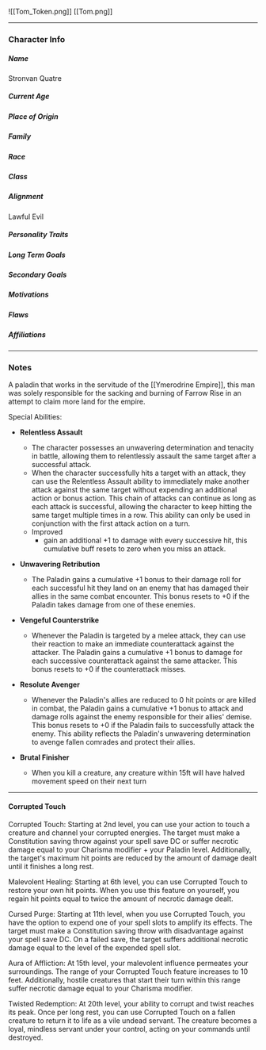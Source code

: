![[Tom_Token.png]]
[[Tom.png]]

---
### Character Info

##### Name 
Stronvan Quatre

##### Current Age


##### Place of Origin


##### Family


##### Race


##### Class


##### Alignment
Lawful Evil

##### Personality Traits


##### Long Term Goals


##### Secondary Goals


##### Motivations


##### Flaws


##### Affiliations


---
### Notes

A paladin that works in the servitude of the [[Ymerodrine Empire]], this man was solely responsible for the sacking and burning of Farrow Rise in an attempt to claim more land for the empire. 



Special Abilities:
- **Relentless Assault**
	- The character possesses an unwavering determination and tenacity in battle, allowing them to relentlessly assault the same target after a successful attack.
	- When the character successfully hits a target with an attack, they can use the Relentless Assault ability to immediately make another attack against the same target without expending an additional action or bonus action. This chain of attacks can continue as long as each attack is successful, allowing the character to keep hitting the same target multiple times in a row. This ability can only be used in conjunction with the first attack action on a turn.
	- Improved
		- gain an additional +1 to damage with every successive hit, this cumulative buff resets to zero when you miss an attack.

- **Unwavering Retribution**
	- The Paladin gains a cumulative +1 bonus to their damage roll for each successful hit they land on an enemy that has damaged their allies in the same combat encounter. This bonus resets to +0 if the Paladin takes damage from one of these enemies.

- **Vengeful Counterstrike**
	- Whenever the Paladin is targeted by a melee attack, they can use their reaction to make an immediate counterattack against the attacker. The Paladin gains a cumulative +1 bonus to damage for each successive counterattack against the same attacker. This bonus resets to +0 if the counterattack misses.

- **Resolute Avenger**
	- Whenever the Paladin's allies are reduced to 0 hit points or are killed in combat, the Paladin gains a cumulative +1 bonus to attack and damage rolls against the enemy responsible for their allies' demise. This bonus resets to +0 if the Paladin fails to successfully attack the enemy. This ability reflects the Paladin's unwavering determination to avenge fallen comrades and protect their allies.

- **Brutal Finisher**
	- When you kill a creature, any creature within 15ft will have halved movement speed on their next turn

---

#### Corrupted Touch
Corrupted Touch: Starting at 2nd level, you can use your action to touch a creature and channel your corrupted energies. The target must make a Constitution saving throw against your spell save DC or suffer necrotic damage equal to your Charisma modifier + your Paladin level. Additionally, the target's maximum hit points are reduced by the amount of damage dealt until it finishes a long rest.

Malevolent Healing: Starting at 6th level, you can use Corrupted Touch to restore your own hit points. When you use this feature on yourself, you regain hit points equal to twice the amount of necrotic damage dealt.

Cursed Purge: Starting at 11th level, when you use Corrupted Touch, you have the option to expend one of your spell slots to amplify its effects. The target must make a Constitution saving throw with disadvantage against your spell save DC. On a failed save, the target suffers additional necrotic damage equal to the level of the expended spell slot.

Aura of Affliction: At 15th level, your malevolent influence permeates your surroundings. The range of your Corrupted Touch feature increases to 10 feet. Additionally, hostile creatures that start their turn within this range suffer necrotic damage equal to your Charisma modifier.

Twisted Redemption: At 20th level, your ability to corrupt and twist reaches its peak. Once per long rest, you can use Corrupted Touch on a fallen creature to return it to life as a vile undead servant. The creature becomes a loyal, mindless servant under your control, acting on your commands until destroyed.